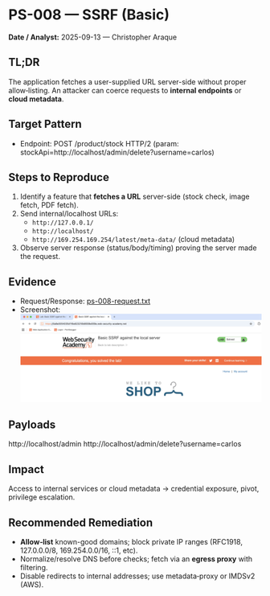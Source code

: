 
# PS-008 — SSRF (Basic)
**Date / Analyst:** 2025-09-13 — Christopher Araque

## TL;DR
The application fetches a user-supplied URL server-side without proper allow‑listing.
An attacker can coerce requests to **internal endpoints** or **cloud metadata**.

## Target Pattern
- Endpoint: POST /product/stock HTTP/2 (param: stockApi=http://localhost/admin/delete?username=carlos)

## Steps to Reproduce
1) Identify a feature that **fetches a URL** server-side (stock check, image fetch, PDF fetch).
2) Send internal/localhost URLs:
   - `http://127.0.0.1/`
   - `http://localhost/`
   - `http://169.254.169.254/latest/meta-data/`   (cloud metadata)
3) Observe server response (status/body/timing) proving the server made the request.

## Evidence
- Request/Response: [ps-008-request.txt](../../evidence/ps-ssrf/ps-008-request.txt)
- Screenshot: ![PS‑008](../../evidence/ps-ssrf/ps-008-screenshot.png)

## Payloads
http://localhost/admin
http://localhost/admin/delete?username=carlos

## Impact
Access to internal services or cloud metadata → credential exposure, pivot, privilege escalation.

## Recommended Remediation
- **Allow‑list** known-good domains; block private IP ranges (RFC1918, 127.0.0.0/8, 169.254.0.0/16, ::1, etc).
- Normalize/resolve DNS before checks; fetch via an **egress proxy** with filtering.
- Disable redirects to internal addresses; use metadata‑proxy or IMDSv2 (AWS).
